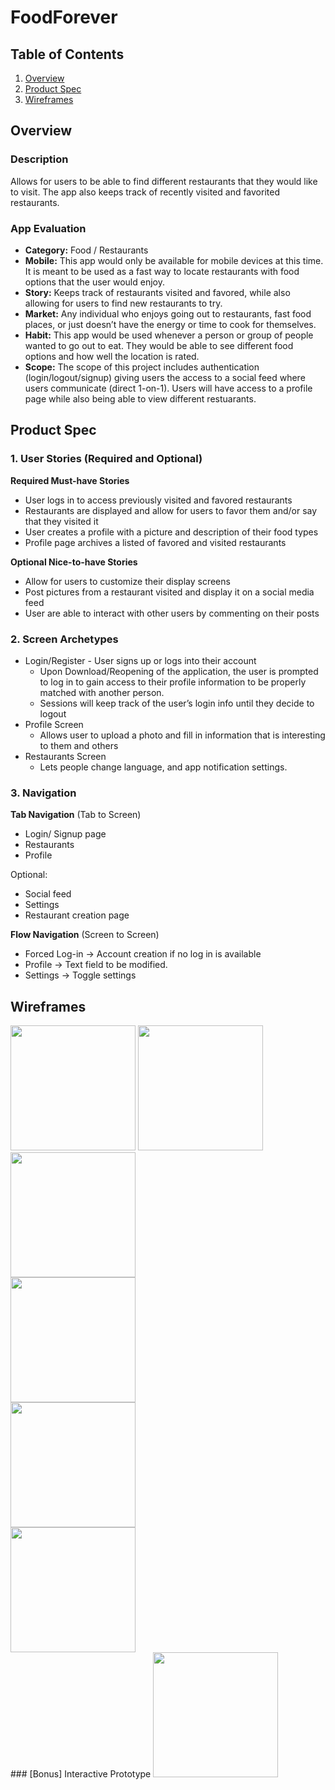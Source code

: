 # FoodForever

## Table of Contents
1. [Overview](#Overview)
1. [Product Spec](#Product-Spec)
1. [Wireframes](#Wireframes)

## Overview
### Description
Allows for users to be able to find different restaurants that they would like to visit. The app also keeps track of recently visited and favorited restaurants.

### App Evaluation
- **Category:** Food / Restaurants
- **Mobile:** This app would only be available for mobile devices at this time. It is meant to be used as a fast way to locate restaurants with food options that the user would enjoy.
- **Story:** Keeps track of restaurants visited and favored, while also allowing for users to find new restaurants to try.
- **Market:** Any individual who enjoys going out to restaurants, fast food places, or just doesn’t have the energy or time to cook for themselves.
- **Habit:** This app would be used whenever a person or group of people wanted to go out to eat. They would be able to see different food options and how well the location is rated.
- **Scope:** The scope of this project includes authentication (login/logout/signup) giving users the access to a social feed where users communicate (direct 1-on-1). Users will have access to a profile page while also being able to view different restuarants.


## Product Spec
### 1. User Stories (Required and Optional)

**Required Must-have Stories**

* User logs in to access previously visited and favored restaurants
* Restaurants are displayed and allow for users to favor them and/or say that they visited it
* User creates a profile with a picture and description of their food types
* Profile page archives a listed of favored and visited restaurants

**Optional Nice-to-have Stories**

* Allow for users to customize their display screens
* Post pictures from a restaurant visited and display it on a social media feed
* User are able to interact with other users by commenting on their posts

### 2. Screen Archetypes

* Login/Register - User signs up or logs into their account
   * Upon Download/Reopening of the application, the user is prompted to log in to gain access to their profile information to be properly matched with another person.
   * Sessions will keep track of the user’s login info until they decide to logout
* Profile Screen
   * Allows user to upload a photo and fill in information that is interesting to them and others
*  Restaurants Screen
   * Lets people change language, and app notification settings.


### 3. Navigation

**Tab Navigation** (Tab to Screen)
* Login/ Signup page
* Restaurants
* Profile

Optional:
* Social feed
* Settings
* Restaurant creation page

**Flow Navigation** (Screen to Screen)
* Forced Log-in -> Account creation if no log in is available
* Profile -> Text field to be modified.
* Settings -> Toggle settings
## Wireframes
<img src="https://i.imgur.com/5M4Qu6i.jpg" width=200>
<img src="https://i.imgur.com/UDDf3Yh.jpg" width=200><br>
<img src="https://i.imgur.com/Q4sV8qd.jpg" width=200><br>
<img src="https://i.imgur.com/8POnFrm.jpg" width=200><br>
<img src="https://i.imgur.com/AM5Lvb4.jpg" width=200><br>
<img src="https://i.imgur.com/QMx8bup.jpg" width=200><br>
### [Bonus] Interactive Prototype
<img src="http://g.recordit.co/dWuqMwLlj2.gif" width=200>
